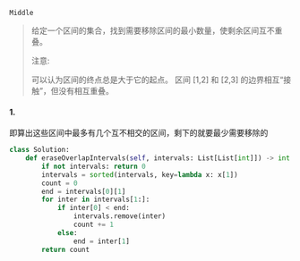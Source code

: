 `Middle`

> 给定一个区间的集合，找到需要移除区间的最小数量，使剩余区间互不重叠。
>
> 注意:
>
> 可以认为区间的终点总是大于它的起点。
> 区间 [1,2] 和 [2,3] 的边界相互“接触”，但没有相互重叠。

#### 1. 

即算出这些区间中最多有几个互不相交的区间，剩下的就要最少需要移除的

```python
class Solution:
    def eraseOverlapIntervals(self, intervals: List[List[int]]) -> int:
        if not intervals: return 0
        intervals = sorted(intervals, key=lambda x: x[1])
        count = 0
        end = intervals[0][1]
        for inter in intervals[1:]:
            if inter[0] < end:
                intervals.remove(inter)
                count += 1
            else:
                end = inter[1]
        return count
```



